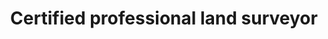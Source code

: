 ---
title: Certified professional land surveyor
organization:  State Service of Ukraine for Geodesy, Cartography and Cadastre
organizationUrl: https://land.gov.ua/index.php/kvalifikatsiina-komisiia
credentialID: 012155
start: 2014-03-01
---
